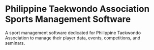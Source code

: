 # Philippine Taekwondo Association Sports Management Software
 A sport management software dedicated for Philippine Taekwondo Association to manage their player data, events, competitions, and seminars. 
